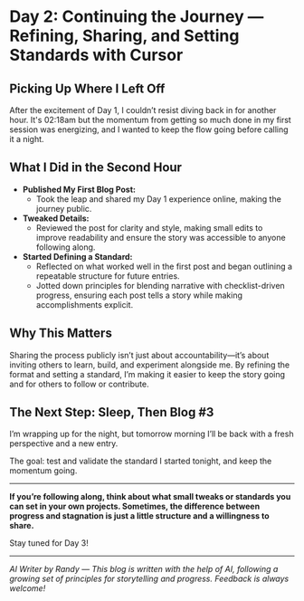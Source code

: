 # Day 2: Continuing the Journey — Refining, Sharing, and Setting Standards with Cursor

## Picking Up Where I Left Off

After the excitement of Day 1, I couldn’t resist diving back in for another hour. It's 02:18am but the momentum from getting so much done in my first session was energizing, and I wanted to keep the flow going before calling it a night.

## What I Did in the Second Hour

- **Published My First Blog Post:**
  - Took the leap and shared my Day 1 experience online, making the journey public.
- **Tweaked Details:**
  - Reviewed the post for clarity and style, making small edits to improve readability and ensure the story was accessible to anyone following along.
- **Started Defining a Standard:**
  - Reflected on what worked well in the first post and began outlining a repeatable structure for future entries.
  - Jotted down principles for blending narrative with checklist-driven progress, ensuring each post tells a story while making accomplishments explicit.

## Why This Matters

Sharing the process publicly isn’t just about accountability—it’s about inviting others to learn, build, and experiment alongside me. By refining the format and setting a standard, I’m making it easier to keep the story going and for others to follow or contribute.

## The Next Step: Sleep, Then Blog #3

I’m wrapping up for the night, but tomorrow morning I’ll be back with a fresh perspective and a new entry. 

The goal: test and validate the standard I started tonight, and keep the momentum going.

---

**If you’re following along, think about what small tweaks or standards you can set in your own projects. Sometimes, the difference between progress and stagnation is just a little structure and a willingness to share.**

Stay tuned for Day 3!

---

*AI Writer by Randy — This blog is written with the help of AI, following a growing set of principles for storytelling and progress. Feedback is always welcome!* 